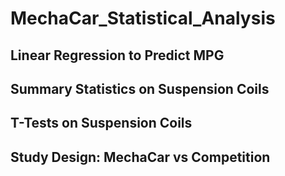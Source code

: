 # MechaCar_Statistical_Analysis
## Linear Regression to Predict MPG

## Summary Statistics on Suspension Coils

## T-Tests on Suspension Coils

## Study Design: MechaCar vs Competition
